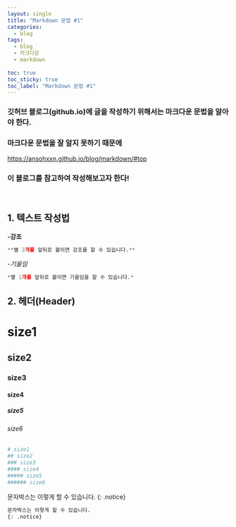 ```yaml
---
layout: single
title: "Markdown 문법 #1"
categories: 
  - blog
tags:
  - blog
  - 마크다운
  - markdown
 
toc: true
toc_sticky: true
toc_label: "Markdown 문법 #1"
---
```


### 깃허브 블로그(github.io)에 글을 작성하기 위해서는 마크다운 문법을 알아야 한다.

### 마크다운 문법을 잘 알지 못하기 때문에
<https://ansohxxn.github.io/blog/markdown/#top>
### 이 블로그를 참고하여 작성해보고자 한다!
<br>

## 1. 텍스트 작성법

**-강조**
```python
**별 2개를 앞뒤로 붙이면 강조를 할 수 있습니다.**
```
*-기울임*
```python
*별 1개를 앞뒤로 붙이면 기울임을 할 수 있습니다.*
```
## 2. 헤더(Header)
# size1
## size2
### size3
#### size4
##### size5
###### size6
```python
# size1
## size2
### size3
#### size4
##### size5
###### size6
```


문자박스는 이렇게 할 수 있습니다.
{: .notice}

```python
문자박스는 이렇게 할 수 있습니다.
{: .notice}
```
